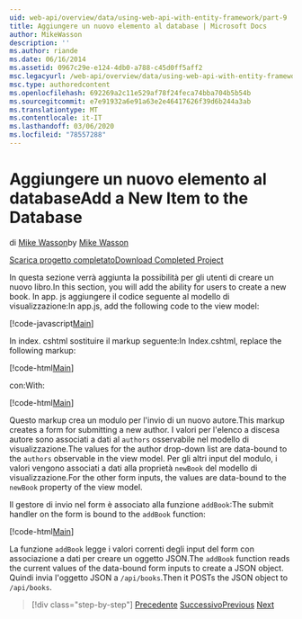 ```yaml
---
uid: web-api/overview/data/using-web-api-with-entity-framework/part-9
title: Aggiungere un nuovo elemento al database | Microsoft Docs
author: MikeWasson
description: ''
ms.author: riande
ms.date: 06/16/2014
ms.assetid: 0967c29e-e124-4db0-a788-c45d0ff5aff2
msc.legacyurl: /web-api/overview/data/using-web-api-with-entity-framework/part-9
msc.type: authoredcontent
ms.openlocfilehash: 692269a2c11e529af78f24feca74bba704b5b54b
ms.sourcegitcommit: e7e91932a6e91a63e2e46417626f39d6b244a3ab
ms.translationtype: MT
ms.contentlocale: it-IT
ms.lasthandoff: 03/06/2020
ms.locfileid: "78557288"
---
```

# <a name="add-a-new-item-to-the-database"></a><span data-ttu-id="e64e5-102">Aggiungere un nuovo elemento al database</span><span class="sxs-lookup"><span data-stu-id="e64e5-102">Add a New Item to the Database</span></span>

<span data-ttu-id="e64e5-103">di [Mike Wasson](https://github.com/MikeWasson)</span><span class="sxs-lookup"><span data-stu-id="e64e5-103">by [Mike Wasson](https://github.com/MikeWasson)</span></span>

[<span data-ttu-id="e64e5-104">Scarica progetto completato</span><span class="sxs-lookup"><span data-stu-id="e64e5-104">Download Completed Project</span></span>](https://github.com/MikeWasson/BookService)

<span data-ttu-id="e64e5-105">In questa sezione verrà aggiunta la possibilità per gli utenti di creare un nuovo libro.</span><span class="sxs-lookup"><span data-stu-id="e64e5-105">In this section, you will add the ability for users to create a new book.</span></span> <span data-ttu-id="e64e5-106">In app. js aggiungere il codice seguente al modello di visualizzazione:</span><span class="sxs-lookup"><span data-stu-id="e64e5-106">In app.js, add the following code to the view model:</span></span>

[!code-javascript[Main](part-9/samples/sample1.js)]

<span data-ttu-id="e64e5-107">In index. cshtml sostituire il markup seguente:</span><span class="sxs-lookup"><span data-stu-id="e64e5-107">In Index.cshtml, replace the following markup:</span></span>

[!code-html[Main](part-9/samples/sample2.html)]

<span data-ttu-id="e64e5-108">con:</span><span class="sxs-lookup"><span data-stu-id="e64e5-108">With:</span></span>

[!code-html[Main](part-9/samples/sample3.html)]

<span data-ttu-id="e64e5-109">Questo markup crea un modulo per l'invio di un nuovo autore.</span><span class="sxs-lookup"><span data-stu-id="e64e5-109">This markup creates a form for submitting a new author.</span></span> <span data-ttu-id="e64e5-110">I valori per l'elenco a discesa autore sono associati a dati al `authors` osservabile nel modello di visualizzazione.</span><span class="sxs-lookup"><span data-stu-id="e64e5-110">The values for the author drop-down list are data-bound to the `authors` observable in the view model.</span></span> <span data-ttu-id="e64e5-111">Per gli altri input del modulo, i valori vengono associati a dati alla proprietà `newBook` del modello di visualizzazione.</span><span class="sxs-lookup"><span data-stu-id="e64e5-111">For the other form inputs, the values are data-bound to the `newBook` property of the view model.</span></span>

<span data-ttu-id="e64e5-112">Il gestore di invio nel form è associato alla funzione `addBook`:</span><span class="sxs-lookup"><span data-stu-id="e64e5-112">The submit handler on the form is bound to the `addBook` function:</span></span>

[!code-html[Main](part-9/samples/sample4.html)]

<span data-ttu-id="e64e5-113">La funzione `addBook` legge i valori correnti degli input del form con associazione a dati per creare un oggetto JSON.</span><span class="sxs-lookup"><span data-stu-id="e64e5-113">The `addBook` function reads the current values of the data-bound form inputs to create a JSON object.</span></span> <span data-ttu-id="e64e5-114">Quindi invia l'oggetto JSON a `/api/books`.</span><span class="sxs-lookup"><span data-stu-id="e64e5-114">Then it POSTs the JSON object to `/api/books`.</span></span>

> [!div class="step-by-step"]
> <span data-ttu-id="e64e5-115">[Precedente](part-8.md)
> [Successivo](part-10.md)</span><span class="sxs-lookup"><span data-stu-id="e64e5-115">[Previous](part-8.md)
[Next](part-10.md)</span></span>
